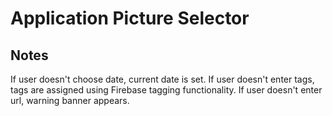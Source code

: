 # Application Picture Selector
## Notes
If user doesn't choose date, current date is set.
If user doesn't enter tags, tags are assigned using Firebase tagging functionality.
If user doesn't enter url, warning banner appears.